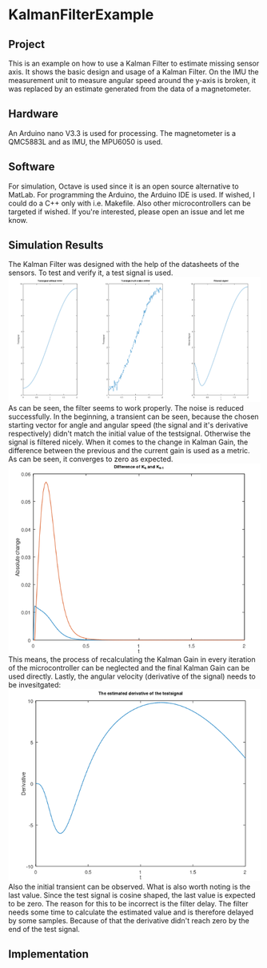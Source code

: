 # KalmanFilterExample
## Project
This is an example on how to use a Kalman Filter to estimate missing sensor axis. It shows the basic design and usage of a Kalman Filter. On the IMU the measurement unit to measure angular speed around the y-axis is broken, it was replaced by an estimate generated from the data of a magnetometer.
## Hardware
An Arduino nano V3.3 is used for processing. The magnetometer is a QMC5883L and as IMU, the MPU6050 is used.
## Software
For simulation, Octave is used since it is an open source alternative to MatLab.
For programming the Arduino, the Arduino IDE is used. If wished, I could do a C++ only with i.e. Makefile. Also other microcontrollers can be targeted if wished. If you're interested, please open an issue and let me know.
## Simulation Results
The Kalman Filter was designed with the help of the datasheets of the sensors. To test and verify it, a test signal is used.
![Signal Curves](Images/SigOverview.png "Waveforms")
As can be seen, the filter seems to work properly. The noise is reduced successfully. In the beginning, a transient can be seen, because the chosen starting vector for angle and angular speed (the signal and it's derivative respectively) didn't match the initial value of the testsignal. Otherwise the signal is filtered nicely. When it comes to the change in Kalman Gain, the difference between the previous and the current gain is used as a metric. As can be seen, it converges to zero as expected.
![Kalman Gain](Images/KGainDiff.png "Difference in Kalman Gains")
This means, the process of recalculating the Kalman Gain in every iteration of the microcontroller can be neglected and the final Kalman Gain can be used directly. Lastly, the angular velocity (derivative of the signal) needs to be invesitgated:
![Derivative](Images/Derivative.png "Angular velocity")
Also the initial transient can be observed. What is also worth noting is the last value. Since the test signal is cosine shaped, the last value is expected to be zero. The reason for this to be incorrect is the filter delay. The filter needs some time to calculate the estimated value and is therefore delayed by some samples. Because of that the derivative didn't reach zero by the end of the test signal.
## Implementation
